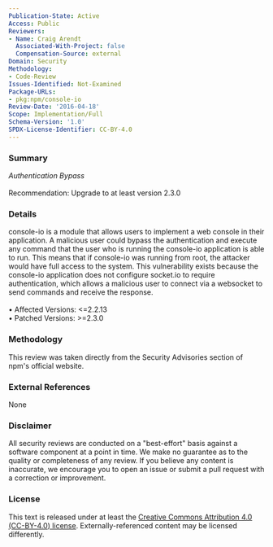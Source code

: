 ```yaml
---
Publication-State: Active
Access: Public
Reviewers:
- Name: Craig Arendt
  Associated-With-Project: false
  Compensation-Source: external
Domain: Security
Methodology:
- Code-Review
Issues-Identified: Not-Examined
Package-URLs:
- pkg:npm/console-io
Review-Date: '2016-04-18'
Scope: Implementation/Full
Schema-Version: '1.0'
SPDX-License-Identifier: CC-BY-4.0
---
```

### Summary
*Authentication Bypass*<br><br>Recommendation: Upgrade to at least version 2.3.0
### Details
console-io is a module that allows users to implement a web console in their application.   A malicious user could bypass the authentication and execute any command that the user who is running the console-io application is able to run. This means that if console-io was running from root, the attacker would have full access to the system.   This vulnerability exists because the console-io application does not configure socket.io to require authentication, which allows a malicious user to connect via a websocket to send commands and receive the response.
<br><br>• Affected Versions: <=2.2.13
<br>• Patched Versions: >=2.3.0
### Methodology
This review was taken directly from the Security Advisories section of npm's official website.
### External References
None
### Disclaimer
All security reviews are conducted on a "best-effort" basis against a software component at a point in time. We make no guarantee as to the quality or completeness of any review. If you believe any content is inaccurate, we encourage you to open an issue or submit a pull request with a correction or improvement.
### License
This text is released under at least the [Creative Commons Attribution 4.0 (CC-BY-4.0) license](https://creativecommons.org/licenses/by/4.0/legalcode.txt). Externally-referenced content may be licensed differently.
